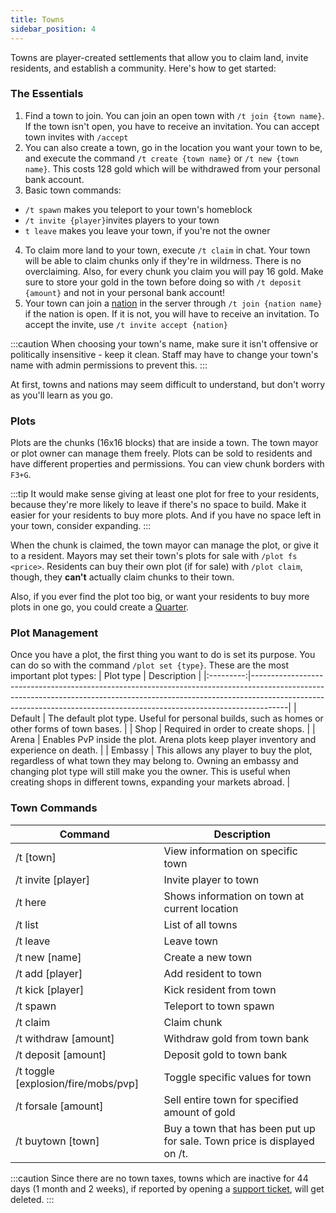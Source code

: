 ```yaml
---
title: Towns
sidebar_position: 4
---
```


Towns are player-created settlements that allow you to claim land, invite residents, and establish a community. Here's how to get started:

### The Essentials

1. Find a town to join. You can join an open town with `/t join {town name}`. If the town isn't open, you have to receive an invitation. You can accept town invites with `/accept`
2. You can also create a town, go in the location you want your town to be, and execute the command `/t create {town name}` or `/t new {town name}`. This costs 128 gold which will be withdrawed from your personal bank account.
3. Basic town commands:
- `/t spawn` makes you teleport to your town's homeblock
- `/t invite {player}`invites players to your town
- `t leave` makes you leave your town, if you're not the owner
4. To claim more land to your town, execute `/t claim` in chat. Your town will be able to claim chunks only if they're in wildrness. There is no overclaiming. Also, for every chunk you claim you will pay 16 gold. Make sure to store your gold in the town before doing so with `/t deposit {amount}` and not in your personal bank account!
5. Your town can join a [nation](/docs/nations) in the server through `/t join {nation name}` if the nation is open. If it is not, you will have to receive an invitation. To accept the invite, use `/t invite accept {nation}`

:::caution
When choosing your town's name, make sure it isn't offensive or politically insensitive - keep it clean. Staff may have to change your town's name with admin permissions to prevent this.
:::

At first, towns and nations may seem difficult to understand, but don't worry as you'll learn as you go.

### Plots

Plots are the chunks (16x16 blocks) that are inside a town. The town mayor or plot owner can manage them freely. Plots can be sold to residents and have different properties and permissions. You can view chunk borders with `F3+G`.

:::tip
It would make sense giving at least one plot for free to your residents, because they're more likely to leave if there's no space to build.
Make it easier for your residents to buy more plots. And if you have no space left in your town, consider expanding.
:::

When the chunk is claimed, the town mayor can manage the plot, or give it to a resident. Mayors may set their town's plots for sale with `/plot fs <price>`. Residents can buy their own plot (if for sale) with `/plot claim`, though, they **can't** actually claim chunks to their town.

Also, if you ever find the plot too big, or want your residents to buy more plots in one go, you could create a [Quarter](/docs/quarters).

### Plot Management

Once you have a plot, the first thing you want to do is set its purpose. You can do so with the command `/plot set {type}`. These are the most important plot types:
| Plot type | Description                                                                                                                                                                                                                                       |
|:---------:|---------------------------------------------------------------------------------------------------------------------------------------------------------------------------------------------------------------------------------------------------|
| Default   | The default plot type. Useful for personal builds, such as homes or other forms of town bases.                                                                                                                                                    |
| Shop      | Required in order to create shops.                                                                                                                                                                                                                |
| Arena     | Enables PvP inside the plot. Arena plots keep player inventory and experience on death.                                                                                                                                                           |
| Embassy   | This allows any player to buy the plot, regardless of what town they may belong to. Owning an embassy and changing plot type will still make you the owner. This is useful when creating shops in different towns, expanding your markets abroad. |


### Town Commands

| **Command**                         | **Description**                                                          |
|-------------------------------------|--------------------------------------------------------------------------|
| /t [town]                           | View information on specific town                                        |
| /t invite [player]                  | Invite player to town                                                    |
| /t here                             | Shows information on town at current location                            |
| /t list                             | List of all towns                                                        |
| /t leave                            | Leave town                                                               |
| /t new [name]                       | Create a new town                                                        |
| /t add [player]                     | Add resident to town                                                     |
| /t kick [player]                    | Kick resident from town                                                  |
| /t spawn                            | Teleport to town spawn                                                   |
| /t claim                            | Claim chunk                                                              |
| /t withdraw [amount]                | Withdraw gold from town bank                                             |
| /t deposit [amount]                 | Deposit gold to town bank                                                |
| /t toggle [explosion/fire/mobs/pvp] | Toggle specific values for town                                          |
| /t forsale [amount]                 | Sell entire town for specified amount of gold                            |
| /t buytown [town]                   | Buy a town that has been put up for sale. Town price is displayed on /t. |

:::caution
Since there are no town taxes, towns which are inactive for 44 days (1 month and 2 weeks), if reported by opening a [support ticket](https://support.earthcubemc.net), will get deleted.
:::